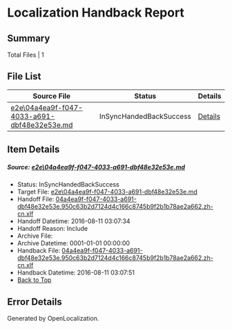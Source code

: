 # <a name='report-top'></a> Localization Handback Report

## Summary
 Total Files | 1

## File List
 Source File | Status | Details 
 ----------- | ------ | ------- 
 [e2e\04a4ea9f-f047-4033-a691-dbf48e32e53e.md](https://github.com/OpenLocalizationTestOrg/oltest/blob/97c210ff5ffd9e4e85183c03a3e066eec679141f/e2e/04a4ea9f-f047-4033-a691-dbf48e32e53e.md) | InSyncHandedBackSuccess | [Details](#8bea12937ca57725f1560d04a6443aa6137a14361)

## Item Details
##### <a name='8bea12937ca57725f1560d04a6443aa6137a14361'></a> Source: [e2e\04a4ea9f-f047-4033-a691-dbf48e32e53e.md](https://github.com/OpenLocalizationTestOrg/oltest/blob/97c210ff5ffd9e4e85183c03a3e066eec679141f/e2e/04a4ea9f-f047-4033-a691-dbf48e32e53e.md)
* Status: InSyncHandedBackSuccess
* Target File: [e2e\04a4ea9f-f047-4033-a691-dbf48e32e53e.md](https://github.com/OpenLocalizationTestOrg/ol-test-zhcn/blob/558b96b53f52cfbc536f5432482a861a850e6a59/e2e/04a4ea9f-f047-4033-a691-dbf48e32e53e.md)
* Handoff File: [04a4ea9f-f047-4033-a691-dbf48e32e53e.950c63b2d7124d4c166c8745b9f2b1b78ae2a662.zh-cn.xlf](https://github.com/OpenLocalizationTestOrg/olhandoff-e2e/blob/35f41f2047878565c7fd27f085c5c06a95ce7019/ol-handoff/OpenLocalizationTestOrg/ol-test-zhcn/ci/ht/04a4ea9f-f047-4033-a691-dbf48e32e53e.950c63b2d7124d4c166c8745b9f2b1b78ae2a662.zh-cn.xlf)
* Handoff Datetime: 2016-08-11 03:07:34
* Handoff Reason: Include
* Archive File: 
* Archive Datetime: 0001-01-01 00:00:00
* Handback File: [04a4ea9f-f047-4033-a691-dbf48e32e53e.950c63b2d7124d4c166c8745b9f2b1b78ae2a662.zh-cn.xlf](https://github.com/OpenLocalizationTestOrg/olhandback-e2e/blob/bdc31f7714610a43fefeebeb79013fcd744de985/ol-handback/OpenLocalizationTestOrg/ol-test-zhcn/ci/ht/04a4ea9f-f047-4033-a691-dbf48e32e53e.950c63b2d7124d4c166c8745b9f2b1b78ae2a662.zh-cn.xlf)
* Handback Datetime: 2016-08-11 03:07:51
* [Back to Top](#report-top)


## Error Details

Generated by OpenLocalization.
